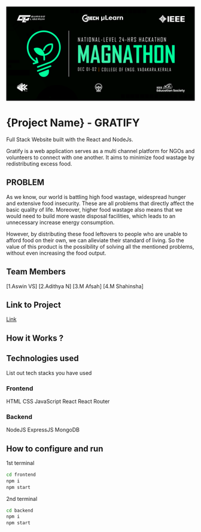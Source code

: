 ![image](./assets/banner.png)


# {Project Name} - GRATIFY
Full Stack Website built with the React and NodeJs.

Gratify is a web application serves as a multi channel platform for NGOs and volunteers to connect with one another. It aims to minimize food wastage by redistributing excess food.

## PROBLEM

As we know, our world is battling high food wastage, widespread hunger and extensive food insecurity. These are all problems that directly affect the basic quality of life. Moreover, higher food wastage also means that we would need to build more waste disposal facilities, which leads to an unnecessary increase energy consumption.

However, by distributing these food leftovers to people who are unable to afford food on their own, we can alleviate their standard of living. So the value of this product is the possibility of solving all the mentioned problems, without even increasing the food output.

## Team Members
[1.Aswin VS]
[2.Adithya N]
[3.M Afsah]
[4.M Shahinsha]

## Link to Project
[Link](live_link)

## How it Works ?


## Technologies used
List out tech stacks you have used
### Frontend
HTML
CSS
JavaScript
React
React Router
### Backend
NodeJS
ExpressJS
MongoDB

## How to configure and run

1st terminal
```sh
cd frontend
npm i
npm start
```
2nd terminal
```sh
cd backend
npm i
npm start
```

